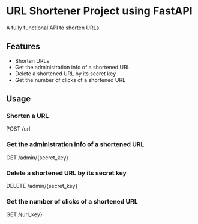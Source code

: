 # URL Shortener Project using FastAPI

A fully functional API to shorten URLs.

## Features

* Shorten URLs
* Get the administration info of a shortened URL
* Delete a shortened URL by its secret key
* Get the number of clicks of a shortened URL

## Usage

### Shorten a URL

POST /url

### Get the administration info of a shortened URL

GET /admin/{secret_key}

### Delete a shortened URL by its secret key

DELETE /admin/{secret_key}

### Get the number of clicks of a shortened URL

GET /{url_key}
